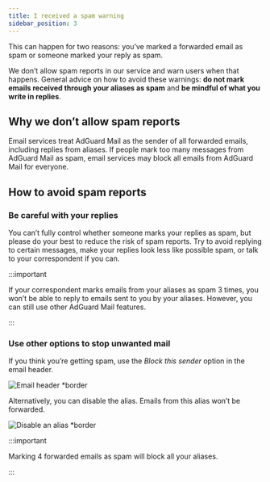 ```yaml
---
title: I received a spam warning
sidebar_position: 3
---
```


This can happen for two reasons: you’ve marked a forwarded email as spam or someone marked your reply as spam.

We don’t allow spam reports in our service and warn users when that happens. General advice on how to avoid these warnings: **do not mark emails received through your aliases as spam** and **be mindful of what you write in replies**.

## Why we don’t allow spam reports

Email services treat AdGuard Mail as the sender of all forwarded emails, including replies from aliases. If people mark too many messages from AdGuard Mail as spam, email services may block all emails from AdGuard Mail for everyone.

## How to avoid spam reports

### Be careful with your replies

You can’t fully control whether someone marks your replies as spam, but please do your best to reduce the risk of spam reports. Try to avoid replying to certain messages, make your replies look less like possible spam, or talk to your correspondent if you can.

:::important

If your correspondent marks emails from your aliases as spam 3 times, you won’t be able to reply to emails sent to you by your aliases. However, you can still use other AdGuard Mail features.

:::

### Use other options to stop unwanted mail

If you think you’re getting spam, use the *Block this sender* option in the email header.

![Email header *border](https://cdn.adtidy.org/content/kb/mail/email_header.png)

Alternatively, you can disable the alias. Emails from this alias won’t be forwarded.

![Disable an alias *border](https://cdn.adtidy.org/content/kb/mail/disable_alias.png)

:::important

Marking 4 forwarded emails as spam will block all your aliases.

:::
